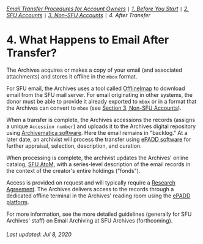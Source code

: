 ###### [Email Transfer Procedures for Account Owners](./account-owners.md) `|` [1. Before You Start](./s1-before-you-start.md) `|` [2. SFU Accounts](./s2-sfu-accounts.md) `|` [3. Non-SFU Accounts](./s3-non-sfu-accounts.md) `|` 4. After Transfer

# 4. What Happens to Email After Transfer?

The Archives acquires or makes a copy of your email (and associated attachments) and stores it offline in the `mbox` format.

For SFU email, the Archives uses a tool called [OfflineImap](http://www.offlineimap.org) to download email from the SFU mail server. For email originating in other systems, the donor must be able to provide it already exported to `mbox` or in a format that the Archives can convert to `mbox` (see [Section 3, Non-SFU Accounts](./s3-non-sfu-accounts)).

When a transfer is complete, the Archives accessions the records (assigns a unique `Accession number`) and uploads it to the Archives digital repository using [Archivematica software](https://www.archivematica.org/en/). Here the email remains in "backlog." At a later date, an archivist will process the transfer using [ePADD software](https://library.stanford.edu/projects/epadd) for further appraisal, selection, description, and curation.

When processing is complete, the archivist updates the Archives' online catalog, [SFU AtoM](https://atom.archives.sfu.ca), with a series-level description of the email records in the context of the creator's entire holdings ("fonds").

Access is provided on request and will typically require a [Research Agreement](http://www.sfu.ca/content/dam/sfu/archives/ARMDForms/Research%20Agreement.pdf). The Archives delivers access to the records through a dedicated offline terminal in the Archives' reading room using the [ePADD platform](https://library.stanford.edu/projects/epadd).

For more information, see the more detailed guidelines (generally for SFU Archives' staff) on Email Archiving at SFU Archives (forthcoming).

###### Last updated: Jul 8, 2020
